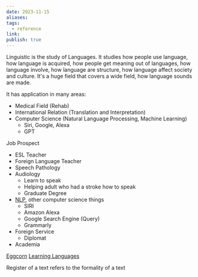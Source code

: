 ```yaml
---
date: 2023-11-15
aliases: 
tags:
  - reference
link: 
publish: true
---
```


Linguistic is the study of Languages. It studies how people use language, how language is acquired, how people get meaning out of languages, how language involve, how language are structure, how language affect society and culture. It's a huge field that covers a wide field, how language sounds are made.

It has application in many areas:
- Medical Field (Rehab)
- International Relation (Translation and Interpretation)
- Computer Science (Natural Language Processing, Machine Learning)
	- Siri, Google, Alexa
	- GPT

Job Prospect
- ESL Teacher
- Foreign Language Teacher
- Speech Pathology
- Audiology
	- Learn to speak
	- Helping adult who had a stroke how to speak
	- Graduate Degree
- [NLP](Natural%20Language%20Processing.md), other computer science things
	- SIRI
	- Amazon Alexa
	- Google Search Engine (Query)
	- Grammarly
- Foreign Service
	- Diplomat
- Academia


[Eggcorn](./Eggcorn.md)
[Learning Languages](../../Learning%20Languages.md)


Register of a text refers to the formality of a text
